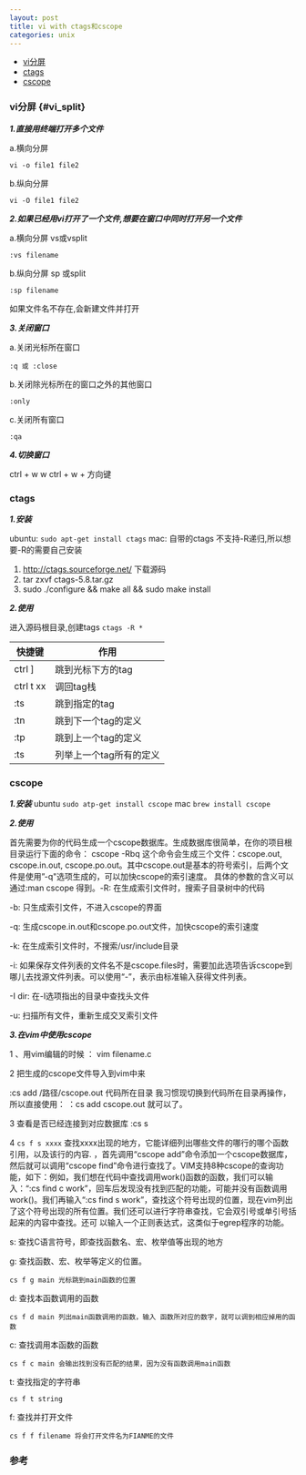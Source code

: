 ```yaml
---
layout: post
title: vi with ctags和cscope
categories: unix
---
```


*   [vi分屏](#vi_split)
*   [ctags](#ctags)
*   [cscope](#cscope)

### vi分屏 {#vi_split}

***1.直接用终端打开多个文件***

a.横向分屏
    
    vi -o file1 file2
b.纵向分屏
    
    vi -O file1 file2

***2.如果已经用vi打开了一个文件,想要在窗口中同时打开另一个文件***

a.横向分屏 vs或vsplit
    
    :vs filename
b.纵向分屏 sp 或split
    
    :sp filename

如果文件名不存在,会新建文件并打开

***3.关闭窗口***

a.关闭光标所在窗口
    
    :q 或 :close
b.关闭除光标所在的窗口之外的其他窗口

    :only
c.关闭所有窗口
    
    :qa

***4.切换窗口***

ctrl + w w 
ctrl + w + 方向键

### ctags 

***1.安装*** 

ubuntu: `sudo apt-get install ctags`
mac: 自带的ctags 不支持-R递归,所以想要-R的需要自己安装

1.  http://ctags.sourceforge.net/  下载源码
2.  tar zxvf ctags-5.8.tar.gz
3.  sudo ./configure && make all && sudo make install

***2.使用*** 

进入源码根目录,创建tags `ctags -R *`

|快捷键|作用|
|---|---|
|ctrl ] |跳到光标下方的tag|
|ctrl t  xx|调回tag栈|
|:ts <tag> <RET> |跳到指定的tag|
|:tn| 跳到下一个tag的定义|
|:tp| 跳到上一个tag的定义|
|:ts| 列举上一个tag所有的定义|

### cscope

***1.安装***
ubuntu `sudo atp-get install cscope`
mac `brew install cscope`

***2.使用***

首先需要为你的代码生成一个cscope数据库。生成数据库很简单，在你的项目根目录运行下面的命令： 
cscope -Rbq 
这个命令会生成三个文件：cscope.out, cscope.in.out, cscope.po.out。其中cscope.out是基本的符号索引，后两个文件是使用”-q"选项生成的，可以加快cscope的索引速度。 
具体的参数的含义可以通过:man cscope 得到。-R: 在生成索引文件时，搜索子目录树中的代码

-b: 只生成索引文件，不进入cscope的界面

-q: 生成cscope.in.out和cscope.po.out文件，加快cscope的索引速度

-k: 在生成索引文件时，不搜索/usr/include目录

-i: 如果保存文件列表的文件名不是cscope.files时，需要加此选项告诉cscope到哪儿去找源文件列表。可以使用“-”，表示由标准输入获得文件列表。

-I dir: 在-I选项指出的目录中查找头文件

-u: 扫描所有文件，重新生成交叉索引文件

***3.在vim中使用cscope***

1 、用vim编辑的时候 ： 
vim filename.c 

2 把生成的cscope文件导入到vim中来 

:cs add /路径/cscope.out 代码所在目录 
我习惯现切换到代码所在目录再操作，所以直接使用： 
：cs add cscope.out 就可以了。

3 查看是否已经连接到对应数据库 
:cs s

4 `cs f s xxxx` 查找xxxx出现的地方，它能详细列出哪些文件的哪行的哪个函数引用，以及该行的内容. 
，首先调用“cscope add”命令添加一个cscope数据库，然后就可以调用“cscope find”命令进行查找了。VIM支持8种cscope的查询功能，如下：例如，我们想在代码中查找调用work()函数的函数，我们可以输入：“:cs find c work”，回车后发现没有找到匹配的功能，可能并没有函数调用work()。我们再输入“:cs find s work”，查找这个符号出现的位置，现在vim列出了这个符号出现的所有位置。我们还可以进行字符串查找，它会双引号或单引号括起来的内容中查找。还可 以输入一个正则表达式，这类似于egrep程序的功能。

s: 查找C语言符号，即查找函数名、宏、枚举值等出现的地方

g: 查找函数、宏、枚举等定义的位置。

    cs f g main 光标跳到main函数的位置
d: 查找本函数调用的函数

    cs f d main 列出main函数调用的函数，输入 函数所对应的数字，就可以调到相应掉用的函数
c: 查找调用本函数的函数

    cs f c main 会输出找到没有匹配的结果，因为没有函数调用main函数
t: 查找指定的字符串

    cs f t string
f: 查找并打开文件

    cs f f filename 将会打开文件名为FIANME的文件


### 参考
